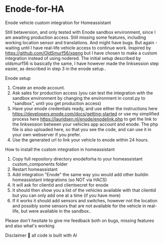 # Enode-for-HA
Enode vehicle custom integration for Homeassistant

Still betaversion, and only tested with Enode sandbox environment, since I am awaiting production access.
Still missing some features, including working location sensor and translations. And might have bugs. But again - waiting until I have real-life vehicle access to continue work.
Inspired by https://github.com/OldSmurf56/xpeng but I have chosen to make a custom integration instead of using nodered.
The initial setup described by oldsmurf56 is basically the same, I have however made the linksession step easier, as described in step 3 in the enode setup..


Enode setup
1) Create an enode account.
2) Ask sales for production access (you can test the integration with the sandbox environment by changing the environment in const.py to "sandbox", until you get production access)
3) Have your enode credentials ready, and use either the instructions here https://developers.enode.com/docs/getting-started or use my simplified process here https://lauridsen.nl/enode/enodelink.php to get the link to the linksession between your vehicles app account and enode. The php file is also uploaded here, so that you see the code, and can use it in your own webserver if you prefer.
4) Use the generated url to link your vehicle to enode within 24 hours.

How to install the custom integration in homeassistant
1) Copy full repository directory enodeforha to your homeassistant custom_components folder
2) Restart homeassistant
3) Add integration "Enode" the same way you would add other buildin homeassistant integrations (so NOT via HACS)
4) It will ask for clientid and clientsecret for enode
5) It should then show you a list of the vehicles available with that clientid but you can only add one at a time (if you have more)
6) If it works it should add sensors and switches, however not the location and possibly some sensors that are not available for the vehicle in real-life,  but were available in the sandbox..

Please don't hesitate to give me feedback both on bugs, missing features and also what's working

Disclaimer 🙂 all code is built with AI
